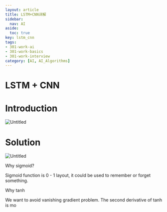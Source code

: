 ```yaml
---
layout: article
title: LSTM+CNN详解
sidebar:
  nav: AI
aside:
  toc: true
key: lstm_cnn
tags:
- 301-work-ai
- 301-work-basics
- 301-work-interview
category: [AI, AI_Algorithms]
---
```

# LSTM + CNN

# Introduction

![Untitled](LSTM%20+%20CNN%20607460f514f24a3f8ba8a7ac8383eba3/Untitled.png)

# Solution

![Untitled](LSTM%20+%20CNN%20607460f514f24a3f8ba8a7ac8383eba3/Untitled%201.png)

Why sigmoid?

Sigmoid function is 0 - 1 layout, it could be used to remember or forget something. 

Why tanh

We want to avoid vanishing gradient problem. The second derivative of tanh is mo